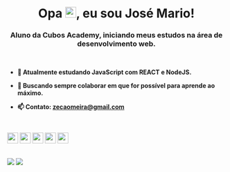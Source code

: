 <h1 align = "center">Opa <img src = "https://raw.githubusercontent.com/kaueMarques/kaueMarques/master/hi.gif" width = "25px">, eu sou José Mario! </ h1 >
<h3 align = "center">  Aluno da <strong> Cubos Academy</strong>, iniciando meus estudos na área de desenvolvimento web.  </h3>

  <br>

  <strong>

- 🌱 Atualmente estudando JavaScript com REACT e NodeJS.
- 👯 Buscando sempre colaborar em que for possível para aprende ao máximo.
- 📫 Contato: **zecaomeira@gmail.com**

  </strong>

<br>

<P align = "left">
<img src = "https://img.shields.io/badge/HTML5-E34F26?style=for-the-badge&logo=html5&logoColor=white" alt = "css3" height = "25"/>
<img src = "https://img.shields.io/badge/CSS3-1572B6?style=for-the-badge&logo=css3&logoColor=white" alt = "css3" height = "25"/>
<img src = "https://img.shields.io/badge/JavaScript-F7DF1E?style=for-the-badge&logo=javascript&logoColor=black" alt = "css3" height = "25"/>
<img src = "https://img.shields.io/badge/Node.js-43853D?style=for-the-badge&logo=node.js&logoColor=white" alt = "css3" height = "25"/>
<img src = "https://img.shields.io/badge/React-20232A?style=for-the-badge&logo=react&logoColor=61DAFB" alt = "css3" height = "25"/></p>

<br>

<img src = "https://github-readme-stats.vercel.app/api/top-langs/?username=jmmzp&theme=blue-green"/>

<img src = "https://github-readme-stats.vercel.app/api?username=jmmzp&theme=blue-green"/>
